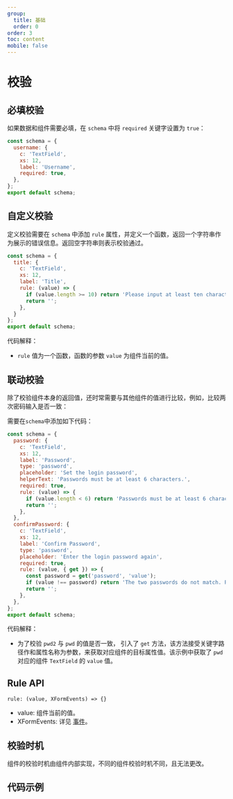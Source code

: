 ```yaml
---
group:
  title: 基础
  order: 0
order: 3
toc: content
mobile: false
---
```



# 校验

## 必填校验

如果数据和组件需要必填，在 `schema` 中将 `required` 关键字设置为 `true`： 

``` js {6}
const schema = {
  username: {
    c: 'TextField',
    xs: 12,
    label: 'Username',
    required: true,
  },
};
export default schema;
```

## 自定义校验

定义校验需要在 `schema` 中添加 `rule` 属性，并定义一个函数，返回一个字符串作为展示的错误信息。返回空字符串则表示校验通过。

``` js {6-9}
const schema = {
  title: {
    c: 'TextField',
    xs: 12,
    label: 'Title',
    rule: (value) => {
      if (value.length >= 10) return 'Please input at least ten characters.';
      return '';
    },
  }
};
export default schema;
```

代码解释：

* `rule` 值为一个函数，函数的参数 `value` 为组件当前的值。

## 联动校验

除了校验组件本身的返回值，还时常需要与其他组件的值进行比较，例如，比较两次密码输入是否一致：

需要在`schema`中添加如下代码：

```js {22-26}
const schema = {
  password: {
    c: 'TextField',
    xs: 12,
    label: 'Password',
    type: 'password',
    placeholder: 'Set the login password',
    helperText: 'Passwords must be at least 6 characters.',
    required: true,
    rule: (value) => {
      if (value.length < 6) return 'Passwords must be at least 6 characters.';
      return '';
    },
  },
  confirmPassword: {
    c: 'TextField',
    xs: 12,
    label: 'Confirm Password',
    type: 'password',
    placeholder: 'Enter the login password again',
    required: true,
    rule: (value, { get }) => {
      const password = get('password', 'value');
      if (value !== password) return 'The two passwords do not match. Please enter them again!';
      return '';
    },
  },
};
export default schema;
```

代码解释：

* 为了校验 `pwd2` 与 `pwd` 的值是否一致， 引入了 `get` 方法，该方法接受关键字路径作和属性名称为参数，来获取对应组件的目标属性值。该示例中获取了 `pwd` 对应的组件 `TextField` 的 `value` 值。

## Rule API

`rule: (value, XFormEvents) => {}`

* value: 组件当前的值。
* XFormEvents: 详见 [事件](/guide/events)。

## 校验时机

组件的校验时机由组件内部实现，不同的组件校验时机不同，且无法更改。
## 代码示例

<code src="./examples/validation" compact background="#fff"></code>
